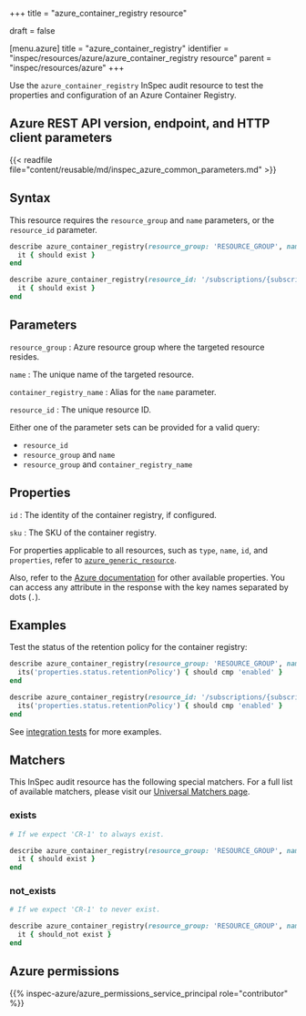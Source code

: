 +++
title = "azure_container_registry resource"

draft = false


[menu.azure]
title = "azure_container_registry"
identifier = "inspec/resources/azure/azure_container_registry resource"
parent = "inspec/resources/azure"
+++

Use the `azure_container_registry` InSpec audit resource to test the properties and configuration of an Azure Container Registry.

## Azure REST API version, endpoint, and HTTP client parameters

{{< readfile file="content/reusable/md/inspec_azure_common_parameters.md" >}}

## Syntax

This resource requires the `resource_group` and `name` parameters, or the `resource_id` parameter.

```ruby
describe azure_container_registry(resource_group: 'RESOURCE_GROUP', name: 'NAME') do
  it { should exist }
end
```

```ruby
describe azure_container_registry(resource_id: '/subscriptions/{subscriptionId}/resourceGroups/{resourceGroup}/providers/Microsoft.ContainerRegistry/registries/{registryName}') do
  it { should exist }
end
```

## Parameters

`resource_group`
: Azure resource group where the targeted resource resides.

`name`
: The unique name of the targeted resource.

`container_registry_name`
: Alias for the `name` parameter.

`resource_id`
: The unique resource ID.

Either one of the parameter sets can be provided for a valid query:

- `resource_id`
- `resource_group` and `name`
- `resource_group` and `container_registry_name`

## Properties

`id`
: The identity of the container registry, if configured.

`sku`
: The SKU of the container registry.

For properties applicable to all resources, such as `type`, `name`, `id`, and `properties`, refer to [`azure_generic_resource`](azure_generic_resource#properties).

Also, refer to the [Azure documentation](https://docs.microsoft.com/en-us/rest/api/containerregistry/registries/get#registry) for other available properties. You can access any attribute in the response with the key names separated by dots (`.`).

## Examples

Test the status of the retention policy for the container registry:

```ruby
describe azure_container_registry(resource_group: 'RESOURCE_GROUP', name: 'NAME') do
  its('properties.status.retentionPolicy') { should cmp 'enabled' }
end
```

```ruby
describe azure_container_registry(resource_id: '/subscriptions/{subscriptionId}/resourceGroups/{resourceGroup}/providers/Microsoft.ContainerRegistry/registries/{registryName}') do
  its('properties.status.retentionPolicy') { should cmp 'enabled' }
end
```

See [integration tests](https://github.com/inspec/inspec-azure/blob/main/test/integration/verify/controls/azure_container_registry.rb) for more examples.

## Matchers

This InSpec audit resource has the following special matchers. For a full list of available matchers, please visit our [Universal Matchers page](https://docs.chef.io/inspec/matchers/).

### exists

```ruby
# If we expect 'CR-1' to always exist.

describe azure_container_registry(resource_group: 'RESOURCE_GROUP', name: 'CR-1') do
  it { should exist }
end
```

### not_exists

```ruby
# If we expect 'CR-1' to never exist.

describe azure_container_registry(resource_group: 'RESOURCE_GROUP', name: 'CR-1') do
  it { should_not exist }
end
```

## Azure permissions

{{% inspec-azure/azure_permissions_service_principal role="contributor" %}}

